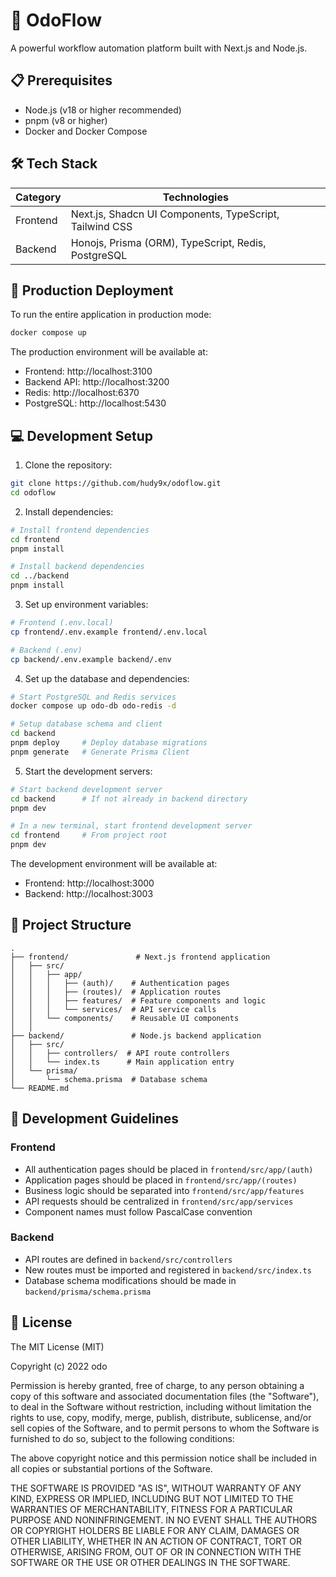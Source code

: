 # 🌊 OdoFlow

A powerful workflow automation platform built with Next.js and Node.js.

## 📋 Prerequisites

- Node.js (v18 or higher recommended)
- pnpm (v8 or higher)
- Docker and Docker Compose

## 🛠️ Tech Stack

| Category | Technologies |
|----------|---------------|
| Frontend | Next.js, Shadcn UI Components, TypeScript, Tailwind CSS |
| Backend  | Honojs, Prisma (ORM), TypeScript, Redis, PostgreSQL |

## 🚀 Production Deployment

To run the entire application in production mode:

```bash
docker compose up
```

The production environment will be available at:
- Frontend: http://localhost:3100
- Backend API: http://localhost:3200
- Redis: http://localhost:6370
- PostgreSQL: http://localhost:5430

## 💻 Development Setup

1. Clone the repository:
```bash
git clone https://github.com/hudy9x/odoflow.git
cd odoflow
```

2. Install dependencies:
```bash
# Install frontend dependencies
cd frontend
pnpm install

# Install backend dependencies
cd ../backend
pnpm install
```

3. Set up environment variables:
```bash
# Frontend (.env.local)
cp frontend/.env.example frontend/.env.local

# Backend (.env)
cp backend/.env.example backend/.env
```

4. Set up the database and dependencies:

```bash
# Start PostgreSQL and Redis services
docker compose up odo-db odo-redis -d

# Setup database schema and client
cd backend
pnpm deploy     # Deploy database migrations
pnpm generate   # Generate Prisma Client
```

5. Start the development servers:

```bash
# Start backend development server
cd backend      # If not already in backend directory
pnpm dev

# In a new terminal, start frontend development server
cd frontend     # From project root
pnpm dev
```

The development environment will be available at:
- Frontend: http://localhost:3000
- Backend: http://localhost:3003

## 📁 Project Structure

```
.
├── frontend/               # Next.js frontend application
│   ├── src/
│   │   ├── app/          
│   │   │   ├── (auth)/    # Authentication pages
│   │   │   ├── (routes)/  # Application routes
│   │   │   ├── features/  # Feature components and logic
│   │   │   └── services/  # API service calls
│   │   └── components/    # Reusable UI components
│   │
├── backend/               # Node.js backend application
│   ├── src/
│   │   ├── controllers/  # API route controllers
│   │   └── index.ts      # Main application entry
│   └── prisma/          
│       └── schema.prisma  # Database schema
└── README.md
```

## 📖 Development Guidelines

### Frontend
- All authentication pages should be placed in `frontend/src/app/(auth)`
- Application pages should be placed in `frontend/src/app/(routes)`
- Business logic should be separated into `frontend/src/app/features`
- API requests should be centralized in `frontend/src/app/services`
- Component names must follow PascalCase convention

### Backend
- API routes are defined in `backend/src/controllers`
- New routes must be imported and registered in `backend/src/index.ts`
- Database schema modifications should be made in `backend/prisma/schema.prisma`

## 📄 License

The MIT License (MIT)

Copyright (c) 2022 odo

Permission is hereby granted, free of charge, to any person obtaining a copy
of this software and associated documentation files (the "Software"), to deal
in the Software without restriction, including without limitation the rights
to use, copy, modify, merge, publish, distribute, sublicense, and/or sell
copies of the Software, and to permit persons to whom the Software is
furnished to do so, subject to the following conditions:

The above copyright notice and this permission notice shall be included in all
copies or substantial portions of the Software.

THE SOFTWARE IS PROVIDED "AS IS", WITHOUT WARRANTY OF ANY KIND, EXPRESS OR
IMPLIED, INCLUDING BUT NOT LIMITED TO THE WARRANTIES OF MERCHANTABILITY,
FITNESS FOR A PARTICULAR PURPOSE AND NONINFRINGEMENT. IN NO EVENT SHALL THE
AUTHORS OR COPYRIGHT HOLDERS BE LIABLE FOR ANY CLAIM, DAMAGES OR OTHER
LIABILITY, WHETHER IN AN ACTION OF CONTRACT, TORT OR OTHERWISE, ARISING FROM,
OUT OF OR IN CONNECTION WITH THE SOFTWARE OR THE USE OR OTHER DEALINGS IN THE
SOFTWARE.
